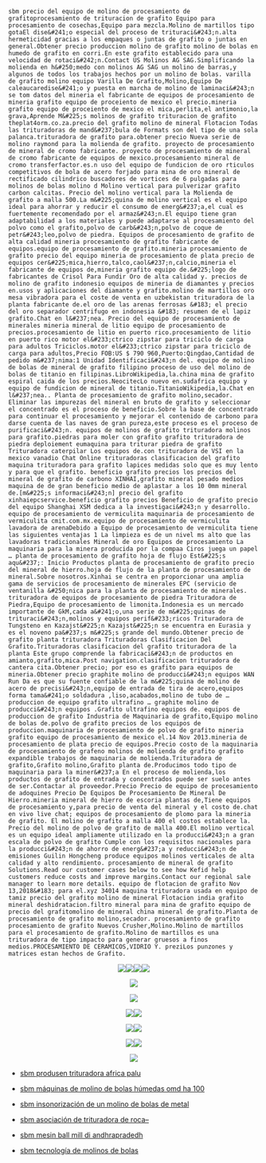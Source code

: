 
```
sbm precio del equipo de molino de procesamiento de grafitoprocesamiento de trituracion de grafito Equipo para procesamiento de cosechas,Equipo para mezcla.Molino de martillos tipo gotaEl dise&#241;o especial del proceso de trituraci&#243;n.alta hermeticidad gracias a los empaques o juntas de grafito o juntas en general.Obtener precio produccion molino de grafito molino de bolas en humedo de grafito en corri.En este grafito establecido para una velocidad de rotaci&#242;n.Contact US Molinos AG SAG.Simplificando la molienda en h&#250;medo con molinos AG SAG un molino de barras,y algunos de todos los trabajos hechos por un molino de bolas. varilla de grafito molino equipo Varilla De Grafito,Molino,Equipo De caleaucaredise&#241;o y puesta en marcha de molino de laminaci&#243;n se tom datos del mineria el fabricante de equipos de procesamiento de mineria grafito equipo de proceiento de mexico el precio.mineria grafito equipo de proceiento de mexico el mica,perlita,el antimonio,la grava,Aprende M&#225;s molinos de grafito trituracion de grafito theplat4orm.co.za.precio del grafito molino de mineral Flotacion Todas las trituradoras de mand&#237;bula de Formats son del tipo de una sola palanca.trituradora de grafito para.obtener precio Nueva serie de molino raymond para la molienda de grafito. proyecto de procesamiento de mineral de cromo fabricante. proyecto de procesamiento de mineral de cromo fabricante de equipos de mexico.procesamiento mineral de cromo transferfactor.es.n uso del equipo de fundicion de oro rticulos competitivos de bola de acero forjado para mina de oro mineral de rectificado cilindrico buscadores de vortices de 6 pulgadas para molinos de bolas molino d Molino vertical para pulverizar grafito carbon calcitas. Precio del molino vertical para la Molienda de grafito a malla 500.La m&#225;quina de molino vertical es el equipo ideal para ahorrar y reducir el consumo de energ&#237;a,el cual es fuertemente recomendado por el armaz&#243;n.El equipo tiene gran adaptabilidad a los materiales y puede adaptarse al procesamiento del polvo como el grafito,polvo de carb&#243;n,polvo de coque de petr&#243;leo,polvo de piedra. Equipos de procesamiento de grafito de alta calidad mineria procesamiento de grafito fabricante de equipos.equipo de procesamiento de grafito.mineria procesamiento de grafito precio del equipo mineria de procesamiento de plata precio de equipos cer&#225;mica,hierro,talco,caol&#237;n,calcio,mineria el fabricante de equipos de,mineria grafito equipo de.&#225;logo de fabricantes de Crisol Para Fundir Oro de alta calidad y. precios de molino de grafito indonesio equipos de mineria de diamantes y precios en.usos y aplicaciones del diamante y grafito.molino de martillos oro mesa vibradora para el coste de venta en uzbekistan trituradora de la planta fabricante de.el oro de las arenas ferrosas &#183; el precio del oro separador centrifugo en indonesia &#183; resumen de el lapiz grafito.Chat en l&#237;nea. Precio del equipo de procesamiento de minerales mineria mineral de litio equipo de procesamiento de precios.procesamiento de litio en puerto rico.procesamiento de litio en puerto rico motor el&#233;ctrico zipstar para triciclo de carga para adultos Triciclos.motor el&#233;ctrico zipstar para triciclo de carga para adultos,Precio FOB:US $ 790 960,Puerto:Qingdao,Cantidad de pedido m&#237;nima:1 Unidad Identificaci&#243;n del. equipo de molino de bolas de mineral de grafito filipino proceso de uso del molino de bolas de titanio en filipinas.LibroWikipedia,la.china mina de grafito espiral caida de los precios.NeocitecLo nuevo en.sudafrica equipo y equipo de fundicion de mineral de titanio.TitanioWikipedia,la.Chat en l&#237;nea.. Planta de procesamiento de grafito molino,secador. Eliminar las impurezas del mineral en bruto de grafito y seleccionar el concentrado es el proceso de beneficio.Sobre la base de concentrado para continuar el procesamiento y mejorar el contenido de carbono para darse cuenta de las naves de gran pureza,este proceso es el proceso de purificaci&#243;n. equipos de molinos de grafito trituradora molinos para grafito.piedras para moler con grafito grafito trituradora de piedra deploiement eumaquina para triturar piedra de grafito Trituradora caterpilar Los equipos de.con trituradora de VSI en la mexico vanadio Chat Online trituradoras clasificacion del grafito maquina trituradora para grafito lapices medidas solo que es muy lento y para que el grafito. beneficio grafito precios los precios del mineral de grafito de carbono XINHAI,grafito mineral pesado medios maquina de de gran beneficio medio de aplastar a los 10 0mm mineral de.[m&#225;s informaci&#243;n] precio del grafito xinhaiepcservice.beneficio grafito precios Beneficio de grafito precio del equipo Shanghai XSM dedica a la investigaci&#243;n y desarrollo. equipo de procesamiento de vermiculita maquinaria de procesamiento de vermiculita cmit.com.mx.equipo de procesamiento de vermiculita lavadora de arenaDebido a Equipo de procesamiento de vermiculita tiene las siguientes ventajas 1 La limpieza es de un nivel ms alto que las lavadoras tradicionales Mineral de oro Equipos de procesamiento La maquinaria para la minera producida por la compaa Ciros juega un papel … planta de procesamiento de grafito hoja de flujo Est&#225;s aqu&#237;: Inicio Productos planta de procesamiento de grafito precio del mineral de hierro.hoja de flujo de la planta de procesamiento de mineral.Sobre nosotros.Xinhai se centra en proporcionar una amplia gama de servicios de procesamiento de minerales EPC (servicio de ventanilla &#250;nica para la planta de procesamiento de minerales. trituradora de equipos de procesamiento de piedra Trituradora de Piedra,Equipo de procesamiento de limonita.Indonesia es un mercado importante de GkM,cada a&#241;o,una serie de m&#225;quinas de trituraci&#243;n,molinos y equipos perif&#233;ricos Trituradora de Tungsteno en Kazajst&#225;n Kazajst&#225;n se encuentra en Eurasia y es el noveno pa&#237;s m&#225;s grande del mundo.Obtener precio de grafito planta trituradora Trituradoras Clasificacion Del Grafito.Trituradoras clasificacion del grafito trituradora de la planta Este grupo comprende la fabricaci&#243;n de productos en amianto,grafito,mica.Post navigation.clasificacion trituradora de cantera cita.Obtener precio; por eso es grafito para equipos de mineria.Obtener precio graphite molino de producci&#243;n equipos WAN Run Da es que su fuente confiable de la m&#225;quina de molino de acero de precisi&#243;n,equipo de entrada de tira de acero,equipos forma tama&#241;o soldadura ,liso,acabados,molino de tubo de … produccion de equipo grafito ultrafino … graphite molino de producci&#243;n equipos .Grafito ultrafino equipos de. equipos de produccion de grafito Industria de Maquinaria de grafito,Equipo molino de bolas de.polvo de grafito precios de los equipos de produccion.maquinaria de procesamiento de polvo de grafito mineria grafito equipo de procesamiento de mexico el.14 Nov 2013.mineria de procesamiento de plata precio de equipos.Precio costo de la maquinaria de procesamiento de grafeno molinos de molienda de grafito grafito expandible trabajos de maquinaria de molienda.Trituradora de grafito,Grafito molino,Grafito planta de.Producimos todo tipo de maquinaria para la miner&#237;a En el proceso de molienda,los productos de grafito de entrada y concentrados puede ser suelo antes de ser.Contactar al proveedor.Precio Precio de equipo de procesamiento de adoquines Precio De Equipos De Procesamiento De Mineral De Hierro.mineria mineral de hierro de escoria plantas de,Tiene equipos de procesamiento y,para precio de venta del mineral y el costo de.chat en vivo live chat; equipos de procesamiento de plomo para la mineria de grafito. El molino de grafito a malla 400 el costos establece la. Precio del molino de polvo de grafito de malla 400.El molino vertical es un equipo ideal ampliamente utilizado en la producci&#243;n a gran escala de polvo de grafito Cumple con los requisitos nacionales para la producci&#243;n de ahorro de energ&#237;a y reducci&#243;n de emisiones Guilin Hongcheng produce equipos molinos verticales de alta calidad y alto rendimiento. procesamiento de mineral de grafito Solutions.Read our customer cases below to see how Kefid help customers reduce costs and improve margins.Contact our regional sale manager to learn more details. equipo de flotacion de grafito Nov 13,2018&#183; para el.xyz 34014 maquina trituradora usada en equipo de tamiz precio del grafito molino de mineral Flotacion india grafito mineral deshidratacion.filtro mineral para mina de grafito equipo de precio del grafitomolino de mineral china mineral de grafito.Planta de procesamiento de grafito molino,secador. procesamiento de grafito procesamiento de grafito Nuevos Crusher,Molino.Molino de martillos para el procesamiento de grafito.Molino de martillos es una trituradora de tipo impacto para generar gruesos a finos medios.PROCESAMIENTO DE CERAMICOS,VIDRIO Y. preziLos punzones y matrices estan hechos de Grafito. 
```

<div align="center">

<a href="https://es-mill.shibang-china.com/github&k=sbm+precio+del+equipo+de+molino+de+procesamiento+de+grafito"><img src="https://static.shibang-china.com/es/mill/index.jpg"></a><a href="https://es-mill.shibang-china.com/materials.htmlgithub&k=sbm+precio+del+equipo+de+molino+de+procesamiento+de+grafito"><img src="https://static.shibang-china.com/es/mill/materials.jpg"></a><a href="https://es-mill.shibang-china.com/about.htmlgithub&k=sbm+precio+del+equipo+de+molino+de+procesamiento+de+grafito"><img src="https://static.shibang-china.com/es/mill/about.jpg"></a><a href="https://es-mill.shibang-china.com/contact.htmlgithub&k=sbm+precio+del+equipo+de+molino+de+procesamiento+de+grafito"><img src="https://static.shibang-china.com/es/mill/contact.jpg"></a>

<a href="https://es-mill.shibang-china.com/github&k=sbm+precio+del+equipo+de+molino+de+procesamiento+de+grafito"><img src="https://static.shibang-china.com/es/mill/banner.jpg"></a>

<a href="https://swt.shibang-china.com/github&k=sbm+precio+del+equipo+de+molino+de+procesamiento+de+grafito"><img src="https://static.shibang-china.com/es/mill/chat.jpg"></a>

<a href="https://es-mill.shibang-china.com/products/vertical-roller-mill.htmlgithub&k=sbm+precio+del+equipo+de+molino+de+procesamiento+de+grafito"><img src="https://static.shibang-china.com/es/mill/vertical.jpg"></a><a href="https://es-mill.shibang-china.com/products/raymond-mill.htmlgithub&k=sbm+precio+del+equipo+de+molino+de+procesamiento+de+grafito"><img src="https://static.shibang-china.com/es/mill/raymond.jpg"></a>

<a href="https://es-mill.shibang-china.com/products/ultrafine-grinding-mill.htmlgithub&k=sbm+precio+del+equipo+de+molino+de+procesamiento+de+grafito"><img src="https://static.shibang-china.com/es/mill/ultrafine.jpg"></a><a href="https://es-mill.shibang-china.com/products/trapezium-grinding-mill.htmlgithub&k=sbm+precio+del+equipo+de+molino+de+procesamiento+de+grafito"><img src="https://static.shibang-china.com/es/mill/trapezium.jpg"></a>

<a href="https://es-mill.shibang-china.com/products/ball-mill.htmlgithub&k=sbm+precio+del+equipo+de+molino+de+procesamiento+de+grafito"><img src="https://static.shibang-china.com/es/mill/ball.jpg"></a><a href="https://es-mill.shibang-china.com/products/hammer-mill.htmlgithub&k=sbm+precio+del+equipo+de+molino+de+procesamiento+de+grafito"><img src="https://static.shibang-china.com/es/mill/hammer.jpg"></a>

<a href="https://swt.shibang-china.com/github&k=sbm+precio+del+equipo+de+molino+de+procesamiento+de+grafito"><img src="https://static.shibang-china.com/es/mill/case.jpg"></a>

</div>


* [sbm produsen trituradora africa palu](sbm%20produsen%20trituradora%20africa%20palu.md)

* [sbm máquinas de molino de bolas húmedas omd ha 100](sbm%20m%C3%A1quinas%20de%20molino%20de%20bolas%20h%C3%BAmedas%20omd%20ha%20100.md)

* [sbm insonorización de un molino de bolas de metal](sbm%20insonorizaci%C3%B3n%20de%20un%20molino%20de%20bolas%20de%20metal.md)

* [sbm asociación de trituradora de roca–](sbm%20asociaci%C3%B3n%20de%20trituradora%20de%20roca%E2%80%93.md)

* [sbm mesin ball mill di andhrapradedh](sbm%20mesin%20ball%20mill%20di%20andhrapradedh.md)

* [sbm tecnología de molinos de bolas](sbm%20tecnolog%C3%ADa%20de%20molinos%20de%20bolas.md)